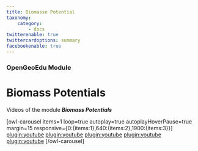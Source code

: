 ```yaml
---
title: Biomasse Potential
taxonomy:
    category:
        - docs
twitterenable: true
twittercardoptions: summary
facebookenable: true
---
```


### OpenGeoEdu Module

# Biomass Potentials

Videos of the module ***Biomass Potentials***

[owl-carousel items=1 loop=true autoplay=true autoplayHoverPause=true margin=15 responsive={0:{items:1},640:{items:2},1900:{items:3}}]
[plugin:youtube](https://youtu.be/_a8ZzX2gnE4)
[plugin:youtube](https://youtu.be/ff_ocN232uU)
[plugin:youtube](https://youtu.be/2eIPy0_YXd0)
[plugin:youtube](https://youtu.be/8d1_2JHQgAY)
[plugin:youtube](https://youtu.be/3Crw79eL6QA)
[/owl-carousel]
